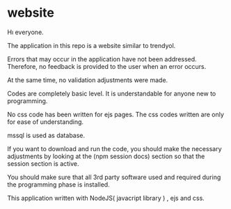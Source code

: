 # website

Hı everyone.

The application in this repo is a website similar to trendyol.

Errors that may occur in the application have not been addressed. Therefore, no feedback is provided to the user when an error occurs.

At the same time, no validation adjustments were made.

Codes are completely basic level. It is understandable for anyone new to programming.

  No css code has been written for ejs pages. The css codes written are only for ease of understanding.

mssql is used as database.

If you want to download and run the code, you should make the necessary adjustments by looking at the (npm session docs) section so that the session section is active.

You should make sure that all 3rd party software used and required during the programming phase is installed.

This application written with NodeJS( javacript library ) , ejs and css.
